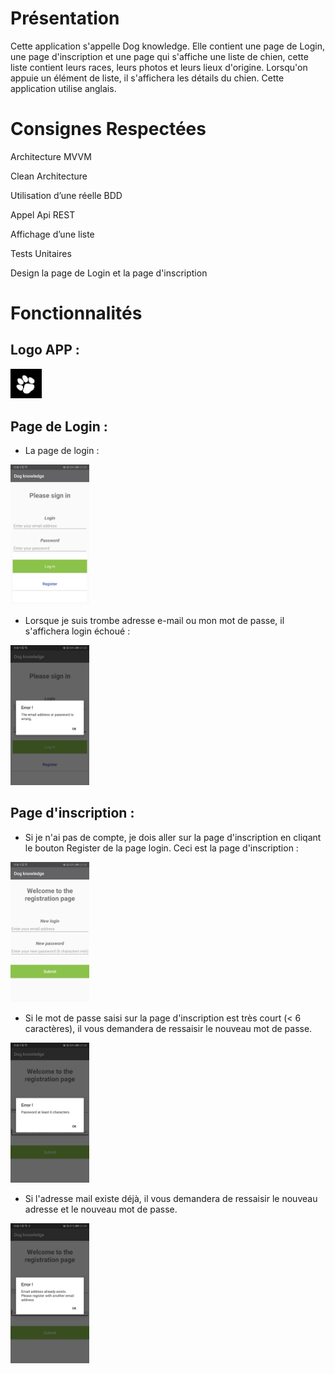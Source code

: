 # Présentation

Cette application s'appelle Dog knowledge. Elle contient une page de Login, une page d'inscription et une page qui s'affiche une liste de chien, cette liste contient leurs races, leurs photos et leurs lieux d'origine. Lorsqu'on appuie un élément de liste, il s'affichera les détails du chien. Cette application utilise anglais.

# Consignes Respectées

Architecture MVVM

Clean Architecture

Utilisation d’une réelle BDD

Appel Api REST

Affichage d’une liste

Tests Unitaires

Design la page de Login et la page d'inscription


# Fonctionnalités

## Logo APP :

<img src="https://github.com/Houyu0926/Houyu_app/blob/master/App_images/paw.png" width="10%" height="10%">

## Page de Login : 

- La page de login :
<img src="https://github.com/Houyu0926/Houyu_app/blob/master/App_images/Login.jpg" width="25%" height="25%">

- Lorsque je suis trombe adresse e-mail ou mon mot de passe, il s'affichera login échoué : 
<img src="https://github.com/Houyu0926/Houyu_app/blob/master/App_images/Login_failed.jpg" width="25%" height="25%">

## Page d'inscription : 

- Si je n'ai pas de compte, je dois aller sur la page d'inscription en cliqant le bouton Register de la page login.
Ceci est la page d'inscription : 
<img src="https://github.com/Houyu0926/Houyu_app/blob/master/App_images/Registration.jpg" width="25%" height="25%">

- Si le mot de passe saisi sur la page d'inscription est très court (< 6 caractères), il vous demandera de ressaisir le nouveau mot de passe.
<img src="https://github.com/Houyu0926/Houyu_app/blob/master/App_images/Registration_failed_password.jpg" width="25%" height="25%">

- Si l'adresse mail existe déjà, il vous demandera de ressaisir le nouveau adresse et le nouveau mot de passe.
<img src="https://github.com/Houyu0926/Houyu_app/blob/master/App_images/Registration_failed.jpg" width="25%" height="25%">

